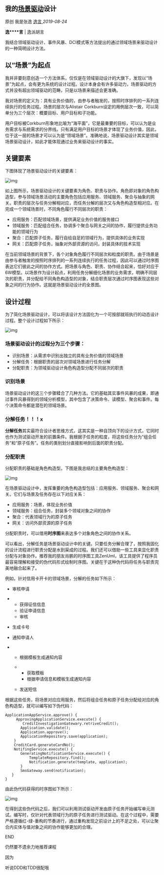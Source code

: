 ##      我的[场景驱动](https://mp.weixin.qq.com/s?__biz=MzA4NTkwODkyMQ==&mid=2651255652&idx=1&sn=eebfad39c2faa4d83463d96d4fc58725&chksm=84229fb2b35516a4a1130166e13a55f039b07fab33aaa4e07bb2cc15d262f4c966b74d61992f&scene=0&xtrack=1&key=0e3759dd23fc621d51c31010a57d603525305e797a635064047012d3ed8f4f9acd62e6b1d1daedd9117941fbfd6ca162f32ff74e04b256f3ded785afa9ca29ad51195b049ef830f258b9fe3f90d1f7bd&ascene=1&uin=MjQxODY2MzI0Mw%3D%3D&devicetype=Windows+10&version=62060833&lang=zh_CN&pass_ticket=OMiBUwCGNCn5cw1A%2FANhtmAgi0MEikdeUbKyBIT6feiuoYEdT6gnHzfdHmOArk4e)设计                

   原创   我是张逸                                                                                                                                                                                                      [                         逸言                      ](javascript:void(0);)                               *2019-08-24*                





**逸****言** | 逸派胡言



我结合领域驱动设计、事件风暴、DCI模式等方法提出的通过领域场景来驱动设计的一种简明设计方法。

## 以“场景”为起点

我并非要刻意创造一个方法体系，仅仅是在领域驱动设计的大旗下，发现以“场景”为起点，会有更为系统的设计过程。设计本身会有许多驱动力，场景驱动的方式并没有超出领域驱动的范畴，只是以场景来描述会更准确。



我对场景的定义为：具有业务价值的，由参与者触发的，按照时序排列的一系列连续执行的任务过程。场景的层次与Alistair Corkburn设定的用例层次一致，可以简单分为三个层次：概要目标、用户目标和子功能。



用户目标被Corkburn形象地比喻为“海平面”，它是最重要的目标，可以认为是业务需求与系统需求的分界线。只有满足用户目标的场景才体现了业务价值，因此，位于这一层的场景才可以认为是“领域场景”。准确地说，场景驱动设计其实是领域场景驱动设计，如此才能体现通过业务来驱动设计的事实。

## 关键要素

下图体现了场景驱动设计的关键要素：



![img](%E6%88%91%E7%9A%84%E5%9C%BA%E6%99%AF%E9%A9%B1%E5%8A%A8%E8%AE%BE%E8%AE%A1%20.assets/640-1580295536258.webp)



如上图所示，场景驱动设计的关键要素为角色、职责与协作。角色即对象的角色构造型，参与领域场景活动的主要角色包括应用服务、领域服务、聚合与抽象的网关。职责的层次与任务分解相对应，而任务分解的层次又与角色构造型相对应。在完成一个领域场景时，不同角色履行不同层次的职责：

- 应用服务：匹配领域场景，提供满足业务价值的服务接口
- 领域服务：匹配组合任务，协调多个聚合与网关之间的协作，履行提供业务功能的领域行为
- 聚合：匹配原子任务，履行自给自足的领域行为，提供具体的业务实现
- 网关：匹配原子任务，抽象对外部资源的访问，封装具体的技术实现



在当前领域场景的背景下，各个对象角色履行不同层次和粒度的职责。由于场景是由参与者触发的按照时序排列的一系列连续执行的任务过程，因此可以通过时序图表达它们彼此之间的协作方式。把场景与角色、职责、协作结合起来，恰好对应于6W模型。以场景作为设计起点，利用任务分解细化场景的业务需求，明确不同层次的职责，并分配给不同角色构造型的对象，结合职责层次通过时序图表现这些对象之间的行为协作。这就是场景驱动设计的全景图。

## 设计过程

为了简化场景驱动设计，可以将该设计方法固化为一个可按部就班执行的动态设计过程。整个设计过程如下所示：



![img](%E6%88%91%E7%9A%84%E5%9C%BA%E6%99%AF%E9%A9%B1%E5%8A%A8%E8%AE%BE%E8%AE%A1%20.assets/640.webp)



### 场景驱动设计的过程分为三个步骤：

- 识别场景：从需求中识别出独立的具有业务价值的领域场景
- 分解任务：根据职责的层次对领域场景进行任务分解
- 分配职责：为领域驱动设计角色构造型分配不同层次的职责

### 识别场景

场景驱动设计的这三个步骤糅合了几种方法。它的基础其实事件风暴的成果，即通过事件风暴得到的领域分析模型，其中包含了决策命令、读模型、聚合和事件。每个决策命令都是潜在的领域场景。

### 分解任务！！！x

**分解任务**其实最符合设计者思维方式，这其实是一种自顶向下的设计方式，它同时也作为测试驱动开发的前置条件。我根据子任务的粒度，将这些任务分为“组合任务”和“原子任务”。任务的类别划分直接影响到后面的职责分配。

### 分配职责

分配职责的基础是角色构造型。下图是我总结的主要角色构造型：



![img](%E6%88%91%E7%9A%84%E5%9C%BA%E6%99%AF%E9%A9%B1%E5%8A%A8%E8%AE%BE%E8%AE%A1%20.assets/640-1580295536991.webp)



在场景驱动设计中，发挥重要的角色构造型包括：应用服务、领域服务、聚合和网关。它们与场景及任务存在以下对应关系：

- 应用服务：场景，体现业务价值
- 领域服务：组合任务，封装多个领域对象之间的协作
- 聚合：代表领域行为的原子任务
- 网关：访问外部资源的原子任务



分配职责时，可以借用**时序图**来表达多个对象角色之间的协作关系。



可以看出，分解任务是场景驱动设计中的关键。只要任务分解合理了，按照我固化的设计流程进行职责分配是水到渠成的过程。我们还可以借助一些工具来显化职责分配与对象协作。推荐我的朋友肖鹏的时序图工具ZenUml，该工具提供了程序员最容易理解和接受的伪代码形式绘制时序图。关键在于这种伪代码将任务与职责完美地融合起来了。



例如，针对信用卡开卡的领域场景，分解的任务如下所示：

- 审核申请

- - 获得征信信息
  - 验证申请信息
  - 审核

- 生成卡号

- 通知申请人

- - 根据模板生成通知内容

  - - 获取模板
    - 根据申请信息和模板生成通知内容

  - 发送短信



根据这些任务，将场景对应应用服务，然后将组合任务和原子任务分配给对应的角色构造型，就可以编写如下伪代码：



```
ApplicationAppService.approve() {
     ApprovingApplicationService.execute() {
        CreditInvestigationGatewary.retriveCredit();
       Application.validate();
       Application.approve();
       ApplicationRepository.save(application);
    }
    CreditCard.generateCardNo();
    NotifingService.execute() {
       GeneratingNotificationService.execute() {
           TemplateRepository.find();
           Notification.generate(template, application);
       }
       SmsGateway.send(notification);
   }
}
```



由此伪代码获得的时序图如下所示：



![img](%E6%88%91%E7%9A%84%E5%9C%BA%E6%99%AF%E9%A9%B1%E5%8A%A8%E8%AE%BE%E8%AE%A1%20.assets/640-1580295536954.webp)



在得到这些伪代码之后，我们可以利用测试驱动开发由原子任务开始编写单元测试。编写时，仅针对代表领域行为的原子任务进行测试驱动。在这个过程中，需要严格遵循红-绿-重构的节奏进行，通过重构发现之前设计上的不足之处，可以让聚合内实体与值对象之间的协作能够更加的合理。





END







仍然要不遗余力地推荐课程

因为

听说DDD和TDD很配哦